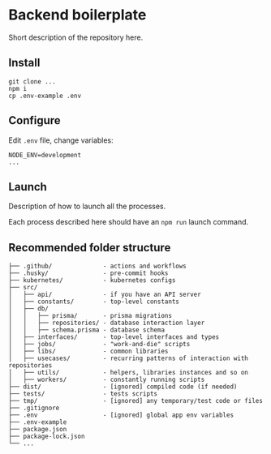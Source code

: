 # Backend boilerplate

Short description of the repository here.

## Install
```
git clone ...
npm i
cp .env-example .env
```

## Configure

Edit `.env` file, change variables:
```
NODE_ENV=development
...
```

## Launch

Description of how to launch all the processes.

Each process described here should have an `npm run` launch command.

## Recommended folder structure

```
├── .github/              - actions and workflows
├── .husky/               - pre-commit hooks
├── kubernetes/           - kubernetes configs
├── src/
│   ├── api/              - if you have an API server
│   ├── constants/        - top-level constants
│   ├── db/
│   │   ├── prisma/       - prisma migrations
│   │   ├── repositories/ - database interaction layer
│   │   ├── schema.prisma - database schema
│   ├── interfaces/       - top-level interfaces and types
│   ├── jobs/             - "work-and-die" scripts
│   ├── libs/             - common libraries
│   ├── usecases/         - recurring patterns of interaction with repositories
│   ├── utils/            - helpers, libraries instances and so on
│   ├── workers/          - constantly running scripts
├── dist/                 - [ignored] compiled code (if needed)
├── tests/                - tests scripts
├── tmp/                  - [ignored] any temporary/test code or files
├── .gitignore
├── .env                  - [ignored] global app env variables
├── .env-example
├── package.json
├── package-lock.json
└── ...
```
